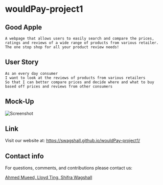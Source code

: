 # wouldPay-project1

## Good Apple
```
A webpage that allows users to easily search and compare the prices, ratings and reviews of a wide range of products from various retailer. The one stop shop for all your product review needs!
```

## User Story
```
As an every day consumer
I want to look at the reviews of products from various retailers
So that I can better compare prices and decide where and what to buy based off prices and reviews from other consumers
```

## Mock-Up
![Screenshot]()

## Link
Visit our website at: https://swagshall.github.io/wouldPay-project1/

## Contact info
For questions, comments, and contributions please contact us:

<a href="https://github.com/AhMeDMuEEd"> Ahmed Mueed,  </a>
<a href="https://github.com/llting592"> Lloyd Ting,   </a>
<a href="https://github.com/swagshall"> Shifra Wagshall </a> 